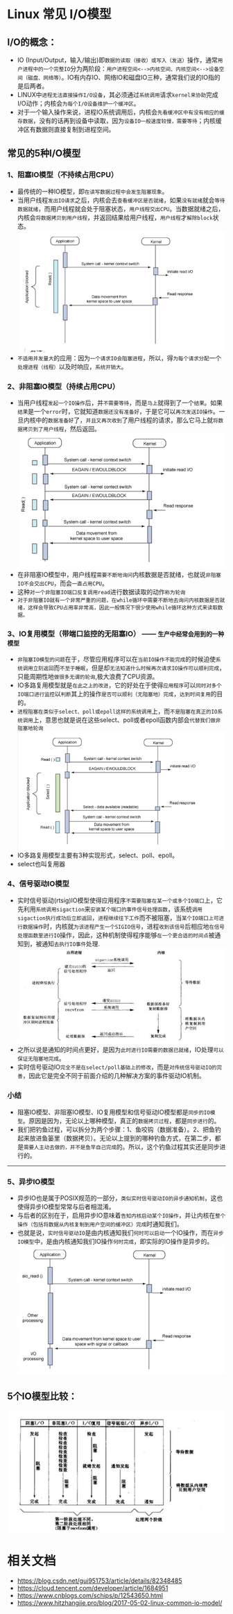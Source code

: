 # Linux 常见 I/O模型
## I/O的概念：
- IO (Input/Output，输入/输出)即`数据的读取（接收）或写入（发送）`操作，通常`用户进程中的一个完整IO`分为两阶段：`用户进程空间<-->内核空间、内核空间<-->设备空间（磁盘、网络等）`。IO有内存IO、网络IO和磁盘IO三种，通常我们说的IO指的是后两者。
- LINUX中`进程无法直接操作I/O设备`，其必须通过`系统调用`请求`kernel来协助`完成I/O动作；内核会`为每个I/O设备维护一个缓冲区`。
- 对于一个输入操作来说，进程IO系统调用后，内核会`先看缓冲区中有没有相应的缓存数据`，没有的话再到设备中读取，因为`设备IO一般速度较慢，需要等待`；内核缓冲区有数据则直接复制到进程空间。

## 常见的5种I/O模型
### 1、阻塞IO模型（不持续占用CPU）
- 最传统的一种IO模型，即`在读写数据过程中会发生阻塞现象`。  
- 当用户线程`发出IO请求`之后，内核会去`查看缓冲区是否就绪`，如果`没有就绪`就会`等待数据就绪`，而用户线程就会处于阻塞状态，`用户线程交出CPU`。当数据就绪之后，内核会`将数据拷贝到用户线程`，并返回结果给用户线程，`用户线程`才`解除block`状态。  
![](img/%E4%BC%81%E4%B8%9A%E5%BE%AE%E4%BF%A1%E6%88%AA%E5%9B%BE_17199199285206.png)
- `不适用并发量大`的应用：因为`一个请求IO会阻塞进程`，所以，得`为每个请求分配`一个`处理进程（线程）`以及时响应，`系统开销大`。
### 2、非阻塞IO模型（持续占用CPU）
- 当用户线程`发起一个IO操作`后，并`不需要等待`，而是`马上`就得到了一个`结果`。如果`结果`是一个`error`时，它就知道`数据还没有准备好`，于是它可以`再次发送IO操作`。一旦内核中的`数据准备好`了，`并且又再次收到`了用户线程的请求，那么它马上就`将数据拷贝到了用户线程`，然后返回。  
![](img/%E4%BC%81%E4%B8%9A%E5%BE%AE%E4%BF%A1%E6%88%AA%E5%9B%BE_17199199392124.png)
- 在非阻塞IO模型中，用户线程`需要不断地询问`内核数据是否就绪，也就说`非阻塞IO不会交出CPU`，而会`一直占用CPU`。
- 这种`对一个非阻塞IO端口反复调用read`进行数据读取的动作`称为轮询`
- `对于非阻塞IO就有一个非常严重的问题，在while循环中需要不断地去询问内核数据是否就绪，这样会导致CPU占用率非常高，因此一般情况下很少使用while循环这种方式来读取数据。`
### 3、IO复用模型（带端口监控的无阻塞IO） —— `生产中经常会用到的一种模型`
- `非阻塞IO模型的问题`在于，尽管应用程序可以在`当前IO操作不能完成`的时候迫使`系统调用立刻返回`而`不至于睡眠`，但是却`无法知道什么时候再次请求IO操作可以顺利完成`，只能周期性地`做很多无谓的轮询`,极大浪费了CPU资源。
- IO多路复用模型就是`在此之上的改进`，它的好处在于使得`应用程序`可以`同时对多个IO端口进行监控`以`判断`其上的操作`是否可以顺利（无阻塞地）完成`，`达到时间复用`的目的。
- `进程阻塞在类似于select、poll或epoll这样的系统调用`上，而`不是阻塞在真正的IO系统调用`上，意思也就是说在这些select、poll或者epoll函数内部会`代替我们做非阻塞地轮询`  
![](img/%E4%BC%81%E4%B8%9A%E5%BE%AE%E4%BF%A1%E6%88%AA%E5%9B%BE_17199214941052.png)
- IO多路复用模型主要有3种实现形式，select、poll、epoll。
- select也叫复用器
### 4、信号驱动IO模型
- 实时信号驱动(rtsig)IO模型使得应用程序`不需要阻塞在某一个或多个IO端口`上，它先利用`系统调用sigaction`来`安装某个端口的事件信号处理函数`，该系统`调用sigaction执行成功后立即返回`，`进程继续往下工作`而不被阻塞，当`某个IO端口上可进行数据操作`时，内核就`为该进程产生一个SIGIO信号`，进程`收到该信号`后相应地`在信号处理函数里进行IO`操作，因此，这种机制使得程序能够`在一个更合适的时间点`被通知到，被通知`去执行IO事件`处理.  
![](img/%E4%BC%81%E4%B8%9A%E5%BE%AE%E4%BF%A1%E6%88%AA%E5%9B%BE_17199218467729.png)
- 之所以说是通知的时间点更好，是因为`此时进行IO需要的数据已就绪`，IO处理`可以保证无阻塞地完成`。
- 实时信号驱动IO`完全不是在select/poll基础上的修改`，而是`对传统信号驱动IO的完善`，因此它是完全不同于前面介绍的几种解决方案的事件驱动IO机制。

### 小结
- 阻塞IO模型、非阻塞IO模型、IO复用模型和信号驱动IO模型都是`同步的IO模型`。原因是因为，无论以上哪种模型，真正的`数据拷贝过程`，都是`同步进行`的。
- 我们把钓鱼过程，可以拆分为两个步骤：1、鱼咬钩（数据准备）。2、把鱼钓起来放进鱼篓里（数据拷贝）。无论以上提到的哪种钓鱼方式，在第二步，都是`需要人主动去做的，并不是鱼竿自己完成`的。所以，这个钓鱼过程其实还是同步进行的。
-------------------------------------------------

### 5、异步IO模型
- 异步IO也是属于POSIX规范的一部分，`类似实时信号驱动IO的异步通知机制`，这也使得异步IO模型常常与后者相混淆。
- 与后者的区别在于，启用异步IO意味着`告知内核启动某个IO操作`，并让内核在`整个操作（包括将数据从内核复制到用户空间的缓冲区）完成`时通知我们。
- 也就是说，`实时信号驱动IO`是由内核通知我们`何时可以启动`一个IO操作，而在`异步IO模型`中，是由内核通知我们IO操作`何时完成`，即实际的IO操作是异步的。  
![](img/%E4%BC%81%E4%B8%9A%E5%BE%AE%E4%BF%A1%E6%88%AA%E5%9B%BE_17199222055368.png)

## 5个IO模型比较：
![](img/%E4%BC%81%E4%B8%9A%E5%BE%AE%E4%BF%A1%E6%88%AA%E5%9B%BE_17199225468127.png)


# 相关文档
- https://blog.csdn.net/gui951753/article/details/82348485
- https://cloud.tencent.com/developer/article/1684951
- https://www.cnblogs.com/schips/p/12543650.html
- https://www.hitzhangjie.pro/blog/2017-05-02-linux-common-io-model/

